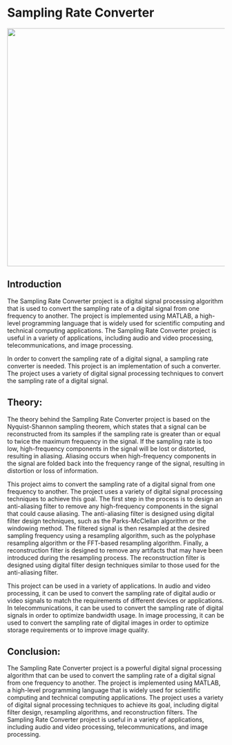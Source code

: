 # Sampling Rate Converter
<img src="https://github.com/techboydk/Sampling-Rate-Converter/blob/main/samplingrateconverter.webp?raw=true" width="550">

## Introduction
The Sampling Rate Converter project is a digital signal processing algorithm that is used to convert the sampling rate of a digital signal from one frequency to another. The project is implemented using MATLAB, a high-level programming language that is widely used for scientific computing and technical computing applications. The Sampling Rate Converter project is useful in a variety of applications, including audio and video processing, telecommunications, and image processing.

In order to convert the sampling rate of a digital signal, a sampling rate converter is needed. This project is an implementation of such a converter. The project uses a variety of digital signal processing techniques to convert the sampling rate of a digital signal.

## Theory:

The theory behind the Sampling Rate Converter project is based on the Nyquist-Shannon sampling theorem, which states that a signal can be reconstructed from its samples if the sampling rate is greater than or equal to twice the maximum frequency in the signal. If the sampling rate is too low, high-frequency components in the signal will be lost or distorted, resulting in aliasing. Aliasing occurs when high-frequency components in the signal are folded back into the frequency range of the signal, resulting in distortion or loss of information.

This project aims to convert the sampling rate of a digital signal from one frequency to another. The project uses a variety of digital signal processing techniques to achieve this goal. The first step in the process is to design an anti-aliasing filter to remove any high-frequency components in the signal that could cause aliasing. The anti-aliasing filter is designed using digital filter design techniques, such as the Parks-McClellan algorithm or the windowing method. The filtered signal is then resampled at the desired sampling frequency using a resampling algorithm, such as the polyphase resampling algorithm or the FFT-based resampling algorithm. Finally, a reconstruction filter is designed to remove any artifacts that may have been introduced during the resampling process. The reconstruction filter is designed using digital filter design techniques similar to those used for the anti-aliasing filter.

This project can be used in a variety of applications. In audio and video processing, it can be used to convert the sampling rate of digital audio or video signals to match the requirements of different devices or applications. In telecommunications, it can be used to convert the sampling rate of digital signals in order to optimize bandwidth usage. In image processing, it can be used to convert the sampling rate of digital images in order to optimize storage requirements or to improve image quality.

## Conclusion:

The Sampling Rate Converter project is a powerful digital signal processing algorithm that can be used to convert the sampling rate of a digital signal from one frequency to another. The project is implemented using MATLAB, a high-level programming language that is widely used for scientific computing and technical computing applications. The project uses a variety of digital signal processing techniques to achieve its goal, including digital filter design, resampling algorithms, and reconstruction filters. The Sampling Rate Converter project is useful in a variety of applications, including audio and video processing, telecommunications, and image processing.

